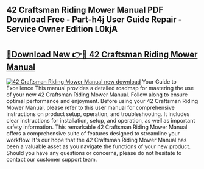 ## 42 Craftsman Riding Mower Manual PDF Download Free - Part-h4j User Guide Repair - Service Owner Edition L0kjA

# <h2><a href="http://bc58830.oget.top/?id=42+Craftsman+Riding+Mower+Manual">🔗Download New 👉🔴 42 Craftsman Riding Mower Manual</a></h2>

[![42 Craftsman Riding Mower Manual new download](https://i.imgur.com/5g1atiW.png)](http://bc58830.oget.top/?id=42+Craftsman+Riding+Mower+Manual)
Your Guide to Excellence This manual provides a detailed roadmap for mastering the use of your new 42 Craftsman Riding Mower Manual. Follow along to ensure optimal performance and enjoyment. Before using your 42 Craftsman Riding Mower Manual, please refer to this user manual for comprehensive instructions on product setup, operation, and troubleshooting. It includes clear instructions for installation, setup, and operation, as well as important safety information. This remarkable 42 Craftsman Riding Mower Manual offers a comprehensive suite of features designed to streamline your workflow. It's our hope that the 42 Craftsman Riding Mower Manual has been a valuable asset as you navigate the functions of your new product. Should you have any questions or concerns, please do not hesitate to contact our customer support team.
